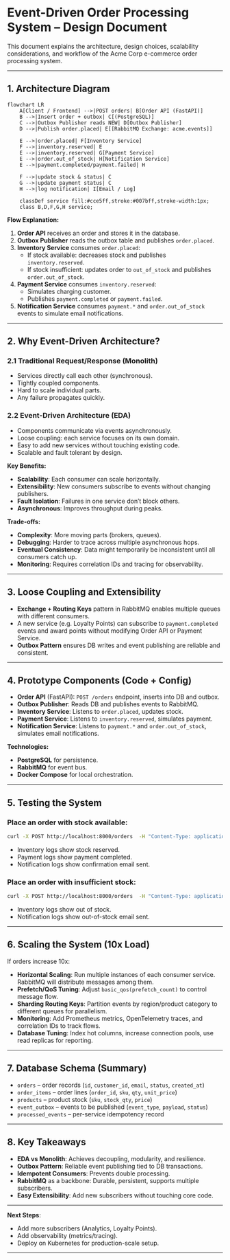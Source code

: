 # Event-Driven Order Processing System – Design Document

This document explains the architecture, design choices, scalability considerations, and workflow of the Acme Corp e-commerce order processing system.

---

## 1. Architecture Diagram

```mermaid
flowchart LR
    A[Client / Frontend] -->|POST orders| B[Order API (FastAPI)]
    B -->|Insert order + outbox| C[(PostgreSQL)]
    C -->|Outbox Publisher reads NEW| D[Outbox Publisher]
    D -->|Publish order.placed| E[[RabbitMQ Exchange: acme.events]]

    E -->|order.placed| F[Inventory Service]
    F -->|inventory.reserved| E
    E -->|inventory.reserved| G[Payment Service]
    E -->|order.out_of_stock| H[Notification Service]
    E -->|payment.completed/payment.failed| H

    F -->|update stock & status| C
    G -->|update payment status| C
    H -->|log notification| I[Email / Log]

    classDef service fill:#cce5ff,stroke:#007bff,stroke-width:1px;
    class B,D,F,G,H service;
```

**Flow Explanation:**

1. **Order API** receives an order and stores it in the database.
2. **Outbox Publisher** reads the outbox table and publishes `order.placed`.
3. **Inventory Service** consumes `order.placed`:
   - If stock available: decreases stock and publishes `inventory.reserved`.
   - If stock insufficient: updates order to `out_of_stock` and publishes `order.out_of_stock`.
4. **Payment Service** consumes `inventory.reserved`:
   - Simulates charging customer.
   - Publishes `payment.completed` or `payment.failed`.
5. **Notification Service** consumes `payment.*` and `order.out_of_stock` events to simulate email notifications.

---

## 2. Why Event-Driven Architecture?

### 2.1 Traditional Request/Response (Monolith)
- Services directly call each other (synchronous).
- Tightly coupled components.
- Hard to scale individual parts.
- Any failure propagates quickly.

### 2.2 Event-Driven Architecture (EDA)
- Components communicate via events asynchronously.
- Loose coupling: each service focuses on its own domain.
- Easy to add new services without touching existing code.
- Scalable and fault tolerant by design.

**Key Benefits:**
- **Scalability**: Each consumer can scale horizontally.
- **Extensibility**: New consumers subscribe to events without changing publishers.
- **Fault Isolation**: Failures in one service don’t block others.
- **Asynchronous**: Improves throughput during peaks.

**Trade-offs:**
- **Complexity**: More moving parts (brokers, queues).
- **Debugging**: Harder to trace across multiple asynchronous hops.
- **Eventual Consistency**: Data might temporarily be inconsistent until all consumers catch up.
- **Monitoring**: Requires correlation IDs and tracing for observability.

---

## 3. Loose Coupling and Extensibility

- **Exchange + Routing Keys** pattern in RabbitMQ enables multiple queues with different consumers.
- A new service (e.g. Loyalty Points) can subscribe to `payment.completed` events and award points without modifying Order API or Payment Service.
- **Outbox Pattern** ensures DB writes and event publishing are reliable and consistent.

---

## 4. Prototype Components (Code + Config)

- **Order API** (FastAPI): `POST /orders` endpoint, inserts into DB and outbox.
- **Outbox Publisher**: Reads DB and publishes events to RabbitMQ.
- **Inventory Service**: Listens to `order.placed`, updates stock.
- **Payment Service**: Listens to `inventory.reserved`, simulates payment.
- **Notification Service**: Listens to `payment.*` and `order.out_of_stock`, simulates email notifications.

**Technologies:**
- **PostgreSQL** for persistence.
- **RabbitMQ** for event bus.
- **Docker Compose** for local orchestration.

---

## 5. Testing the System

### Place an order with stock available:
```bash
curl -X POST http://localhost:8000/orders  -H "Content-Type: application/json"  -d '{"customer_id":"C100","email":"c100@example.com","items":[{"sku":"TSHIRT-BLK-M","qty":1}]}'
```

- Inventory logs show stock reserved.
- Payment logs show payment completed.
- Notification logs show confirmation email sent.

### Place an order with insufficient stock:
```bash
curl -X POST http://localhost:8000/orders  -H "Content-Type: application/json"  -d '{"customer_id":"C200","email":"c200@example.com","items":[{"sku":"TSHIRT-GRY-S","qty":999}]}'
```

- Inventory logs show out of stock.
- Notification logs show out-of-stock email sent.

---

## 6. Scaling the System (10x Load)

If orders increase 10x:
- **Horizontal Scaling**: Run multiple instances of each consumer service. RabbitMQ will distribute messages among them.
- **Prefetch/QoS Tuning**: Adjust `basic_qos(prefetch_count)` to control message flow.
- **Sharding Routing Keys**: Partition events by region/product category to different queues for parallelism.
- **Monitoring**: Add Prometheus metrics, OpenTelemetry traces, and correlation IDs to track flows.
- **Database Tuning**: Index hot columns, increase connection pools, use read replicas for reporting.

---

## 7. Database Schema (Summary)

- `orders` – order records (`id`, `customer_id`, `email`, `status`, `created_at`)
- `order_items` – order lines (`order_id`, `sku`, `qty`, `unit_price`)
- `products` – product stock (`sku`, `stock_qty`, `price`)
- `event_outbox` – events to be published (`event_type`, `payload`, `status`)
- `processed_events` – per-service idempotency record

---

## 8. Key Takeaways

- **EDA vs Monolith**: Achieves decoupling, modularity, and resilience.
- **Outbox Pattern**: Reliable event publishing tied to DB transactions.
- **Idempotent Consumers**: Prevents double processing.
- **RabbitMQ** as a backbone: Durable, persistent, supports multiple subscribers.
- **Easy Extensibility**: Add new subscribers without touching core code.

---

**Next Steps**:
- Add more subscribers (Analytics, Loyalty Points).
- Add observability (metrics/tracing).
- Deploy on Kubernetes for production-scale setup.

---
